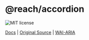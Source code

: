 # @reach/accordion

![MIT license](https://badgen.now.sh/badge/license/MIT)

[Docs](https://reach.tech/accordion) | [Original Source](https://github.com/reach/reach-ui/tree/main/packages/accordion) | [WAI-ARIA](https://www.w3.org/TR/wai-aria-practices-1.2/#accordion)
